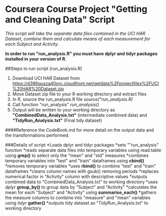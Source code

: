 Coursera Course Project "Getting and Cleaning Data" Script
===========================================================

*This script will take the separate data files contained in the UCI HAR Dataset, combine them and calculate means of each measurement for each Subject and Activity.*

**In order to run "run_analysis.R" you must have dplyr and tidyr packages installed in your version of R.**

##Steps to run script (run_analysis.R)
1. Download UCI HAR Dataset from https://d396qusza40orc.cloudfront.net/getdata%2Fprojectfiles%2FUCI%20HAR%20Dataset.zip 
2. Move Dataset zip file to your R working directory and extract files
3. In R, source the run_analysis.R file *source("run_analysis.R)*
4. Call function "run_analysis" *run_analysis()*
5. Output will be written to your working directory as **"CombinedData_Analysis.txt"** (intermediate combined data) and **"TidyRun_Analysis.txt"** (Final tidy dataset)

####Reference the CodeBook.md for more detail on the output data and the transformations performed.

###Details of script
*Loads dplyr and tidyr packages
*sets ""run_analysis" function
*reads separate data files into temporary variables using read.table using **grep()** to select only the "mean" and "std" measures
*combines temporary variables into "test" and "train" dataframes using **cbind()**
*removes temporary variables
*uses **rbind()** to combine "test" and "train" dataframes
*cleans column names with gsub() removing periods
*replaces numerical factor in "Activity" column with descriptive values
*outputs combined data to "CombinedData_Analysis.txt" to working directory
*uses *dplyr* **group_by()** to group data by "Subject" and "Activity"
*calculates the mean for each "Subject" and "Activity" using **summarise_each()**
*gathers the measure columns to combine into "measure" and "mean" variables using *tidyr* **gather()**
*outputs tidy dataset as "TidyRun_Analysis.txt" to working directory